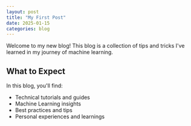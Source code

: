 ```yaml
---
layout: post
title: "My First Post"
date: 2025-01-15
categories: blog
---
```


Welcome to my new blog! This blog is a collection of tips and tricks I've learned in my journey of machine learning.

## What to Expect

In this blog, you'll find:

- Technical tutorials and guides
- Machine Learning insights
- Best practices and tips
- Personal experiences and learnings 
